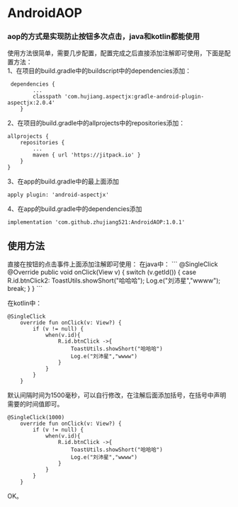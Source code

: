 # AndroidAOP
<h3>aop的方式是实现防止按钮多次点击，java和kotlin都能使用</h3>

使用方法很简单，需要几步配置，配置完成之后直接添加注解即可使用，下面是配置方法：</br>
1、在项目的build.gradle中的buildscript中的dependencies添加：

```
 dependencies {
        ...
        classpath 'com.hujiang.aspectjx:gradle-android-plugin-aspectjx:2.0.4'
    }
```

2、在项目的build.gradle中的allprojects中的repositories添加：
```
allprojects {
    repositories {
        ...
        maven { url 'https://jitpack.io' }
    }
}
```

3、在app的build.gradle中的最上面添加
```
apply plugin: 'android-aspectjx'
```

4、在app的build.gradle中的dependencies添加
```
implementation 'com.github.zhujiang521:AndroidAOP:1.0.1'
```

<h2>使用方法</h2>
直接在按钮的点击事件上面添加注解即可使用：
在java中：
```
@SingleClick
    @Override
    public void onClick(View v) {
        switch (v.getId()) {
            case R.id.btnClick2:
                ToastUtils.showShort("哈哈哈");
                Log.e("刘沛星","wwww");
                break;
        }
    }
```

在kotlin中：
```
@SingleClick
    override fun onClick(v: View?) {
        if (v != null) {
            when(v.id){
                R.id.btnClick ->{
                    ToastUtils.showShort("哈哈哈")
                    Log.e("刘沛星","wwww")
                }
            }
        }
    }
```

默认间隔时间为1500毫秒，可以自行修改，在注解后面添加括号，在括号中声明需要的时间值即可。
```
@SingleClick(1000)
    override fun onClick(v: View?) {
        if (v != null) {
            when(v.id){
                R.id.btnClick ->{
                    ToastUtils.showShort("哈哈哈")
                    Log.e("刘沛星","wwww")
                }
            }
        }
    }
```

OK。

